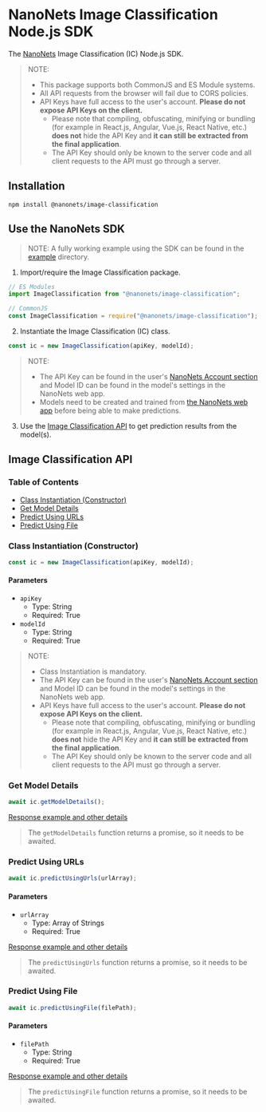 # NanoNets Image Classification Node.js SDK

The [NanoNets](https://nanonets.com) Image Classification (IC) Node.js SDK.

> NOTE:
>
> -   This package supports both CommonJS and ES Module systems.
> -   All API requests from the browser will fail due to CORS policies.
> -   API Keys have full access to the user's account. **Please do not expose API Keys on the client.**
>     -   Please note that compiling, obfuscating, minifying or bundling (for example in React.js, Angular, Vue.js, React Native, etc.) **does not** hide the API Key and **it can still be extracted from the final application**.
>     -   The API Key should only be known to the server code and all client requests to the API must go through a server.

## Installation

```
npm install @nanonets/image-classification
```

## Use the NanoNets SDK

> NOTE: A fully working example using the SDK can be found in the [example](example) directory.

1. Import/require the Image Classification package.

```javascript
// ES Modules
import ImageClassification from "@nanonets/image-classification";

// CommonJS
const ImageClassification = require("@nanonets/image-classification");
```

2. Instantiate the Image Classification (IC) class.

```javascript
const ic = new ImageClassification(apiKey, modelId);
```

> NOTE:
>
> -   The API Key can be found in the user's [NanoNets Account section](https://app.nanonets.com/#/keys) and Model ID can be found in the model's settings in the NanoNets web app.
> -   Models need to be created and trained from [the NanoNets web app](https://app.nanonets.com) before being able to make predictions.

3. Use the [Image Classification API](#image-classification-api) to get prediction results from the model(s).

## Image Classification API

### Table of Contents

-   [Class Instantiation (Constructor)](#class-instantiation-constructor-1)
-   [Get Model Details](#get-model-details-1)
-   [Predict Using URLs](#predict-using-urls-1)
-   [Predict Using File](#predict-using-file-1)

### Class Instantiation (Constructor)

```javascript
const ic = new ImageClassification(apiKey, modelId);
```

#### Parameters

-   `apiKey`
    -   Type: String
    -   Required: True
-   `modelId`
    -   Type: String
    -   Required: True

> NOTE:
>
> -   Class Instantiation is mandatory.
> -   The API Key can be found in the user's [NanoNets Account section](https://app.nanonets.com/#/keys) and Model ID can be found in the model's settings in the NanoNets web app.
> -   API Keys have full access to the user's account. **Please do not expose API Keys on the client.**
>     -   Please note that compiling, obfuscating, minifying or bundling (for example in React.js, Angular, Vue.js, React Native, etc.) **does not** hide the API Key and **it can still be extracted from the final application**.
>     -   The API Key should only be known to the server code and all client requests to the API must go through a server.

### Get Model Details

```javascript
await ic.getModelDetails();
```

[Response example and other details](https://nanonets.com/documentation/#operation/ImageCategorizationModelGet)

> The `getModelDetails` function returns a promise, so it needs to be awaited.

### Predict Using URLs

```javascript
await ic.predictUsingUrls(urlArray);
```

#### Parameters

-   `urlArray`
    -   Type: Array of Strings
    -   Required: True

[Response example and other details](https://nanonets.com/documentation/#operation/ImageCategorizationLabelUrlsPost2)

> The `predictUsingUrls` function returns a promise, so it needs to be awaited.

### Predict Using File

```javascript
await ic.predictUsingFile(filePath);
```

#### Parameters

-   `filePath`
    -   Type: String
    -   Required: True

[Response example and other details](https://nanonets.com/documentation/#operation/ImageCategorizationLabelFilePost)

> The `predictUsingFile` function returns a promise, so it needs to be awaited.
